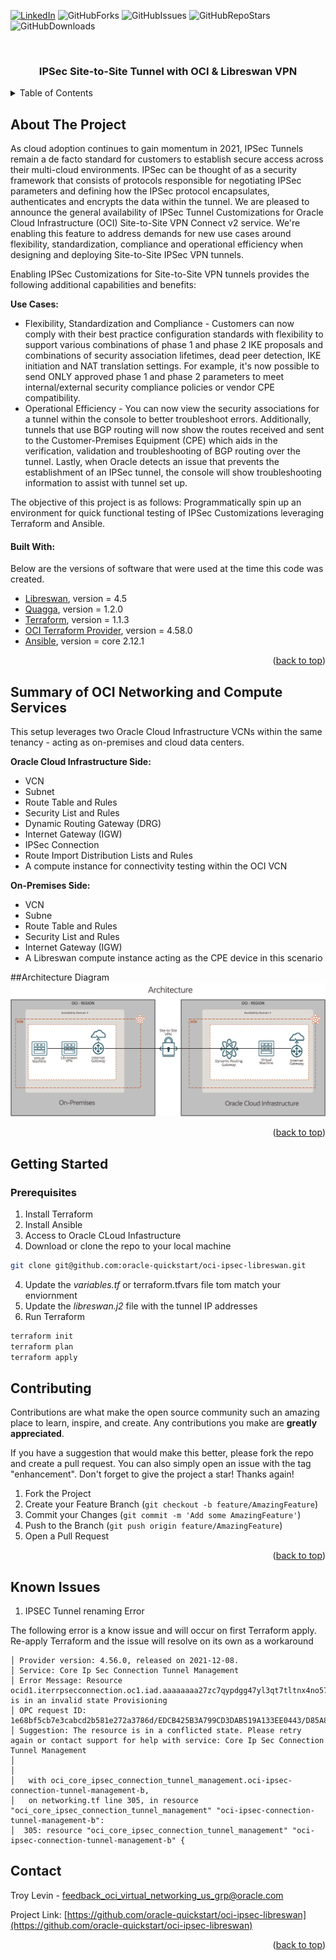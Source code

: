 <div id="top"></div>
<!--
*** Thanks for checking out the Best-README-Template. If you have a suggestion
*** that would make this better, please fork the repo and create a pull request
*** or simply open an issue with the tag "enhancement".
*** Don't forget to give the project a star!
*** Thanks again! Now go create something AMAZING! :D
-->



<!-- PROJECT SHIELDS -->
<!--
*** I'm using markdown "reference style" links for readability.
*** Reference links are enclosed in brackets [ ] instead of parentheses ( ).
*** See the bottom of this document for the declaration of the reference variables
*** for contributors-url, forks-url, etc. This is an optional, concise syntax you may use.
*** https://www.markdownguide.org/basic-syntax/#reference-style-links
-->
<!-- [![Contributors][contributors-shield]][contributors-url] -->

[![LinkedIn][linkedin-shield]][linkedin-url]
![GitHubForks][forks-shield]
![GitHubIssues][issues-shield]
![GitHubRepoStars][stars-shield]
![GitHubDownloads][downloads-shield]

<!-- PROJECT LOGO -->
<br />
<div align="center">

  <h3 align="center">IPSec Site-to-Site Tunnel with OCI & Libreswan VPN</h3>

</div>



<!-- TABLE OF CONTENTS -->
<details>
  <summary>Table of Contents</summary>
  <ol>
    <li>
      <a href="#about-the-project">About The Project</a>
      <ul>
        <li><a href="#built-with">Built With</a></li>
      </ul>
    </li>
    <li><a href="#Summary-of-OCI-Networking-and-Compute-Services">Summary of OCI Networking and Compute Services</a></li>        
    <li>
      <a href="#getting-started">Getting Started</a>
      <ul>
        <li><a href="#prerequisites">Prerequisites</a></li>
        <li><a href="#installation">Installation</a></li>
      </ul>
    </li>
    <li><a href="#Known Issues">Known Issues</a></li>
    <li><a href="#contact">Contact</a></li>
    <li><a href="#acknowledgments">Acknowledgments</a></li>
  </ol>
</details>



<!-- ABOUT THE PROJECT -->
## About The Project

As cloud adoption continues to gain momentum in 2021, IPSec Tunnels remain a de facto standard for customers to establish secure access across their multi-cloud environments.  IPSec can be thought of as a security framework that consists of protocols responsible for negotiating IPSec parameters and defining how the IPSec protocol encapsulates, authenticates and encrypts the data within the tunnel.  We are pleased to announce the general availability of IPSec Tunnel Customizations for Oracle Cloud Infrastructure (OCI) Site-to-Site VPN Connect v2 service.  We're enabling this feature to address demands for new use cases around flexibility, standardization, compliance and operational efficiency when designing and deploying Site-to-Site IPSec VPN tunnels.

Enabling IPSec Customizations for Site-to-Site VPN tunnels provides the following additional capabilities and benefits:

**Use Cases:**

* Flexibility, Standardization and Compliance  - Customers can now comply with their best practice configuration standards with flexibility to support various combinations of phase 1 and phase 2 IKE proposals and combinations of security association lifetimes, dead peer detection, IKE initiation and NAT translation settings.  For example, it's now possible to send ONLY approved phase 1 and phase 2 parameters to meet internal/external security compliance policies or vendor CPE compatibility. 
* Operational Efficiency - You can now view the security associations for a tunnel within the console to better troubleshoot errors. Additionally, tunnels that use BGP routing will now show the routes received and sent to the Customer-Premises Equipment (CPE) which aids in the verification, validation and troubleshooting of BGP routing over the tunnel.  Lastly, when Oracle detects an issue that prevents the establishment of an IPSec tunnel, the console will show troubleshooting information to assist with tunnel set up.

The objective of this project is as follows: Programmatically spin up an environment for quick functional testing of IPSec Customizations leveraging Terraform and Ansible.


#### Built With:

Below are the versions of software that were used at the time this code was created.

* [Libreswan](https://libreswan.org/), version = 4.5
* [Quagga](https://www.quagga.net/), version = 1.2.0
* [Terraform](https://www.terraform.io/), version = 1.1.3
* [OCI Terraform Provider](https://registry.terraform.io/providers/hashicorp/oci/latest), version = 4.58.0
* [Ansible](https://www.ansible.com/), version = core 2.12.1

<p align="right">(<a href="#top">back to top</a>)</p>

## Summary of OCI Networking and Compute Services

This setup leverages two Oracle Cloud Infrastructure VCNs within the same tenancy - acting as on-premises and cloud data centers.

**Oracle Cloud Infrastructure Side:**
* VCN
* Subnet
* Route Table and Rules
* Security List and Rules
* Dynamic Routing Gateway (DRG)
* Internet Gateway (IGW)
* IPSec Connection
* Route Import Distribution Lists and Rules
* A compute instance for connectivity testing within the OCI VCN

**On-Premises Side:**
* VCN
* Subne
* Route Table and Rules
* Security List and Rules
* Internet Gateway (IGW)
* A Libreswan compute instance acting as the CPE device in this scenario

##Architecture Diagram
![Screenshot](./images/architecture.png)

<p align="right">(<a href="#top">back to top</a>)</p>

<!-- GETTING STARTED -->
## Getting Started

### Prerequisites
1. Install Terraform
2. Install Ansible
3. Access to Oracle CLoud Infastructure
3. Download or clone the repo to your local machine
  ```sh
  git clone git@github.com:oracle-quickstart/oci-ipsec-libreswan.git
  ```
4. Update the *variables.tf* or terraform.tfvars file tom match your enviornment
5. Update the *libreswan.j2* file with the tunnel IP addresses
6. Run Terraform
  ```sh
  terraform init
  terraform plan
  terraform apply
  ```

<!-- CONTRIBUTING -->
## Contributing

Contributions are what make the open source community such an amazing place to learn, inspire, and create. Any contributions you make are **greatly appreciated**.

If you have a suggestion that would make this better, please fork the repo and create a pull request. You can also simply open an issue with the tag "enhancement".
Don't forget to give the project a star! Thanks again!

1. Fork the Project
2. Create your Feature Branch (`git checkout -b feature/AmazingFeature`)
3. Commit your Changes (`git commit -m 'Add some AmazingFeature'`)
4. Push to the Branch (`git push origin feature/AmazingFeature`)
5. Open a Pull Request

<p align="right">(<a href="#top">back to top</a>)</p>

<!-- CONTACT -->
## Known Issues

1. IPSEC Tunnel renaming Error

The following error is a know issue and will occur on first Terraform apply.  Re-apply Terraform and the issue will resolve on its own as a workaround

```Error: 409-IncorrectState 
│ Provider version: 4.56.0, released on 2021-12-08.  
│ Service: Core Ip Sec Connection Tunnel Management 
│ Error Message: Resource ocid1.iterrpsecconnection.oc1.iad.aaaaaaaa27zc7qypdgg47yl3qt7tltnx4no57k2ypxpm63vmcrmamthcciza is in an invalid state Provisioning 
│ OPC request ID: 1e68bf5cb7e3cabcd2b581e272a3786d/EDCB425B3A799CD3DAB519A133EE0443/D85A86FA9B06CF360219D4CA8F309170 
│ Suggestion: The resource is in a conflicted state. Please retry again or contact support for help with service: Core Ip Sec Connection Tunnel Management
│ 
│ 
│   with oci_core_ipsec_connection_tunnel_management.oci-ipsec-connection-tunnel-management-b,
│   on networking.tf line 305, in resource "oci_core_ipsec_connection_tunnel_management" "oci-ipsec-connection-tunnel-management-b":
│  305: resource "oci_core_ipsec_connection_tunnel_management" "oci-ipsec-connection-tunnel-management-b" {
  ```

<!-- CONTACT -->
## Contact

Troy Levin - feedback_oci_virtual_networking_us_grp@oracle.com

Project Link: [https://github.com/oracle-quickstart/oci-ipsec-libreswan](https://github.com/oracle-quickstart/oci-ipsec-libreswan)

<p align="right">(<a href="#top">back to top</a>)</p>

<!-- MARKDOWN LINKS & IMAGES -->
<!-- https://www.markdownguide.org/basic-syntax/#reference-style-links -->

[issues-shield]: https://img.shields.io/github/issues/oracle-quickstart/oci-ipsec-libreswan?logo=GitHub
[forks-shield]: https://img.shields.io/github/forks/oracle-quickstart/oci-ipsec-libreswan?logo=Github
[stars-shield]: https://img.shields.io/github/stars/oracle-quickstart/oci-ipsec-libreswan?logo=GitHub
[linkedin-shield]: https://img.shields.io/badge/-LinkedIn-black.svg?style=flat&logo=linkedin&colorB=555
[linkedin-url]: https://www.linkedin.com/in/troy-levin-6bb9a94/
[product-screenshot]: images/screenshot.png
[downloads-shield]: https://img.shields.io/github/downloads/oracle-quickstart/oci-ipsec-libreswan/total?logo=Github 